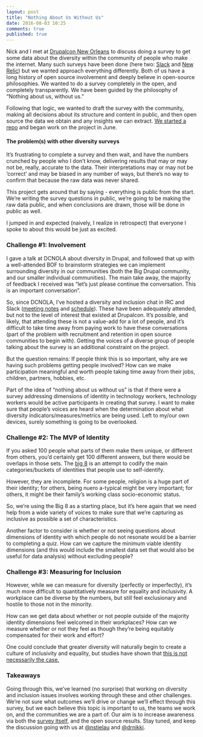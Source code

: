 ```yaml
---
layout: post
title: "Nothing About Us Without Us"
date: 2016-08-03 10:25
comments: true
published: true
---
```


Nick and I met at <a href="https://events.drupal.org/neworleans2016">Drupalcon New Orleans</a> to discuss doing a survey to get some data about the diversity within the community of people who make the internet.  Many such surveys have been done (here two: <a href="https://slackhq.com/diversity-and-inclusion-an-update-on-our-data-7af803cedae4#.q80y0d2f0">Slack</a> and <a href="https://blog.newrelic.com/2015/12/18/diversity-inclusion/">New Relic</a>) but we wanted approach everything differently. Both of us have a long history of open source involvement and deeply believe in open-source philosophies.  We wanted to do a survey completely in the open, and completely transparently.  We have been guided by the philosophy of “Nothing about us, without us.”

Following that logic, we wanted to draft the survey with the community, making all decisions about its structure and content in public, and then open source the data we obtain and any insights we can extract.  <a href="https://github.com/drnikki/diversity-survey">We started a repo</a> and began work on the project in June.

#### The problem(s) with other diversity surveys
It’s frustrating to complete a survey and then wait, and have the numbers crunched by people who I don’t know, delivering results that may or may not be, really, accurate to the data.  Their interpretations may or may not be ‘correct’ and may be biased in any number of ways, but there’s no way to confirm that because the raw data was never shared.


This project gets around that by saying - everything is public from the start.  We’re writing the survey questions in public, we’re going to be making the raw data public, and when conclusions are drawn, those will be done in public as well.


I jumped in and expected (naively, I realize in retrospect) that everyone I spoke to about this would be just as excited.


### Challenge #1: Involvement


I gave a talk at DCNOLA about diversity in Drupal, and followed that up with a well-attended BOF to brainstorm strategies we can implement surrounding diversity in our communities (both the Big Drupal community, and our smaller individual communities).  The main take away, the majority of feedback I received was “let’s just please continue the conversation. This is an important conversation”.


So, since DCNOLA, I’ve hosted a diversity and inclusion chat in IRC and Slack (<a href="https://github.com/drnikki/inclusion-and-diversity">meeting notes</a> and <a href="https://calendar.google.com/calendar/embed?src=c0ovgjsi6p70huaunbe2a3mpj8%40group.calendar.google.com&ctz=America/Los_Angeles">schedule</a>).  These have been adequately attended, but not to the level of interest that existed at Drupalcon. It’s possible, and likely, that attending these is not a value-add for a lot of people, and it’s difficult to take time away from paying work to have these conversations (part of the problem with recruitment and retention in open source communities to begin with).  Getting the voices of a diverse group of people talking about the survey is an additional constraint on the project.


But the question remains: If people think this is so important, why are we having such problems getting people involved?  How can we make participation meaningful and worth people taking time away from their jobs, children, partners, hobbies, etc.


Part of the idea of “nothing about us without us” is that if there were a survey addressing dimensions of identity in technology workers, technology workers would be active participants in creating that survey.  I want to make sure that people’s voices are heard when the determination about what diversity indicators/measures/metrics are being used.  Left to my/our own devices, surely something is going to be overlooked.




### Challenge #2: The MVP of Identity


If you asked 100 people what parts of them make them unique, or different from others, you’d certainly get 100 different answers, but there would be overlaps in those sets.  The <a href="http://www.isdnetwork.org/what-is-diversity.html">big 8</a> is an attempt to codify the main categories/buckets of identities that people use to self-identify.


However, they are incomplete.  For some people, religion is a huge part of their identity; for others, being nuero a-typical might be very important; for others, it might be their family’s working class socio-economic status.


So, we’re using the Big 8 as a starting place, but it’s here again that we need help from a wide variety of voices to make sure that we’re capturing as inclusive as possible a set of characteristics.


Another factor to consider is whether or not seeing questions about dimensions of identity with which people do not resonate would be a barrier to completing a quiz.  How can we capture the minimum viable identity dimensions (and this would include the smallest data set that would also be useful for data analysis) without excluding people?


### Challenge #3: Measuring for Inclusion

However, while we can measure for diversity (perfectly or imperfectly), it’s much more difficult to quantitatively measure for equality and inclusivity.  A workplace can be diverse by the numbers, but still feel exclusionary and hostile to those not in the minority.


How can we get data about whether or not people outside of the majority identity dimensions feel welcomed in their workplaces? How can we measure whether or not they feel as though they’re being equitably compensated for their work and effort?

One could conclude that greater diversity will naturally begin to create a culture of inclusivity and equality, but studies have shown that <a href="https://www.researchgate.net/publication/259604922_The_intersection_of_organizational_and_individual_diversity_ideology_on_diverse_employees'_perceptions_of_inclusion_and_organizational_justice">this is not necessarily the case.</a>

### Takeaways

Going through this, we’ve learned (no surprise) that working on diversity and inclusion issues involves working through these and other challenges.  We’re not sure what outcomes we’ll drive or change we’ll effect through this survey, but we each believe this topic is important to us, the teams we work on, and the communities we are a part of.  Our aim is to increase awareness via both the <a href="https://github.com/drnikki/diversity-survey/blob/master/SURVEY.md">survey itself</a>, and the open source results.  Stay tuned, and keep the discussion going with us at <a href="https://twitter.com/nstielau">@nstielau</a> and <a href="https://twitter.com/drnikki">@drnikki</a>.
